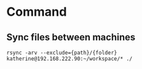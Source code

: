 # Command

## Sync files between machines

`rsync -arv --exclude={path}/{folder} katherine@192.168.222.90:~/workspace/* ./`
